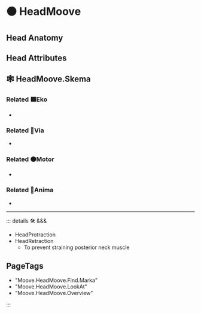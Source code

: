 # 🟠 <motor>HeadMoove</motor>

## Head Anatomy

## Head Attributes

## 🕸 HeadMoove.Skema

### Related 🟩<ekos>Eko</ekos>

-

### Related 🔻<via>Via</via>

-

### Related 🟠<motor>Motor</motor>

-

### Related 💜<anima>Anima</anima>

-

---

<!-- =================================================== -->
<!-- =================================================== -->
<!-- =================================================== -->
<!-- =================================================== -->
<!-- =================================================== -->
::: details 🛠 <dev>&&&</dev>

- HeadProtraction
- HeadRetraction
    - To prevent straining posterior neck muscle

<h2>PageTags</h2>

- "Moove.HeadMoove.Find.Marka"
- "Moove.HeadMoove.LookAt"
- "Moove.HeadMoove.Overview"

:::

